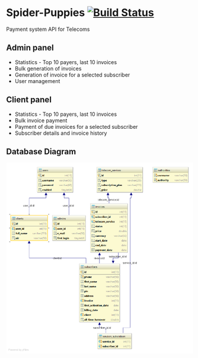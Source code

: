 # Spider-Puppies [![Build Status](https://travis-ci.org/MartinStoyanoff/Spider-Puppies.svg?branch=master)](https://travis-ci.org/MartinStoyanoff/Spider-Puppies)
Payment system API for Telecoms 
## Admin panel
- Statistics - Top 10 payers, last 10 invoices
- Bulk generation of invoices
- Generation of invoice for a selected subscriber
- User management

## Client panel
- Statistics - Top 10 payers, last 10 invoices
- Bulk invoice payment
- Payment of due invoices for a selected subscriber
- Subscriber details and invoice history
## Database Diagram
![alt text](https://github.com/MartinStoyanoff/Spider-Puppies/blob/master/diagrams/telecomdb.png)



